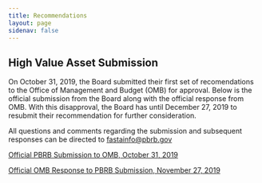 ```yaml
---
title: Recommendations
layout: page
sidenav: false
---
```



## High Value Asset Submission 

On October 31, 2019, the Board submitted their first set of recomendations to the Office of Management and Budget (OMB) for approval. Below is the official submission from the Board along with the official response from OMB. With this disapproval, the Board has until December 27, 2019 to resubmit their recommendation for further consideration. 

All questions and comments regarding the submission and subsequent responses can be directed to fastainfo@pbrb.gov


[Official PBRB Submission to OMB, October 31, 2019]({{site.baseurl}}/assets/uploads/PBRB%20Official%20Recommendations%20to%20OMB%2010_31_2019.pdf)

[Official OMB Response to PBRB Submission, November 27, 2019]({{site.baseurl}}/assets/uploads/OMB%20Official%20Response%20to%20PBRB%20Recommendations%2011_27_2019.pdf)

